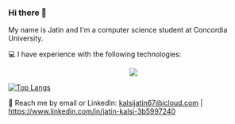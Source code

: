 ### Hi there 👋

My name is Jatin and I'm a computer science student at Concordia University.

💻 I have experience with the following technologies:
<p align="center">
  <a href="https://skillicons.dev">
    <img src="https://skillicons.dev/icons?i=html,css,js,react,express,postgres,java,python,ruby,rails,cs,dotnet,bootstrap" />
  </a>
</p>

[![Top Langs](https://github-readme-stats.vercel.app/api/top-langs/?username=jateen67&hide=html,css&theme=redical)](https://github.com/anuraghazra/github-readme-stats)


💬 Reach me by email or LinkedIn: kalsijatin67@icloud.com | https://www.linkedin.com/in/jatin-kalsi-3b5997240
